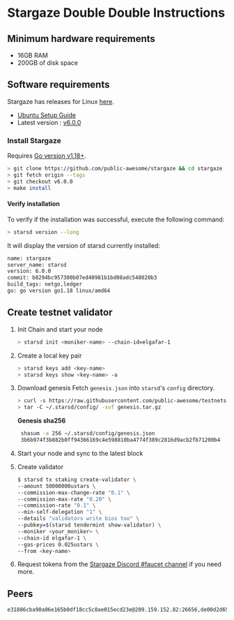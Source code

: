 # Stargaze Double Double Instructions

## Minimum hardware requirements

- 16GB RAM
- 200GB of disk space

## Software requirements

Stargaze has releases for Linux [here](https://github.com/public-awesome/stargaze/releases/tag/v4.0.0).

- [Ubuntu Setup Guide](./ubuntu.md)
- Latest version : [v6.0.0](https://github.com/public-awesome/stargaze/releases/tag/v4.0.0)

### Install Stargaze

Requires [Go version v1.18+](https://golang.org/doc/install).

```sh
> git clone https://github.com/public-awesome/stargaze && cd stargaze
> git fetch origin --tags
> git checkout v6.0.0
> make install
```

#### Verify installation

To verify if the installation was successful, execute the following command:

```sh
> starsd version --long
```

It will display the version of starsd currently installed:

```sh
name: stargaze
server_name: starsd
version: 6.0.0
commit: b8294bc957300b07ed40981b1bd08adc548020b3
build_tags: netgo,ledger
go: go version go1.18 linux/amd64
```

## Create testnet validator

1. Init Chain and start your node

   ```sh
   > starsd init <moniker-name> --chain-id=elgafar-1
   ```

2. Create a local key pair

   ```sh
   > starsd keys add <key-name>
   > starsd keys show <key-name> -a
   ```

3. Download genesis
   Fetch `genesis.json` into `starsd`'s `config` directory.

   ```sh
   > curl -s https://raw.githubusercontent.com/public-awesome/testnets/main/elgafar-1/genesis/genesis.tar.gz > genesis.tar.gz
   > tar -C ~/.starsd/config/ -xvf genesis.tar.gz
   ```

   **Genesis sha256**

   ```sh
    shasum -a 256 ~/.starsd/config/genesis.json
    3b6b974f3b882b0ff94366169c4e598810ba4774f389c2816d9acb2fb71200b4  /home/<user>/.starsd/config/genesis.json
   ```

4. Start your node and sync to the latest block

5. Create validator

   ```sh
   $ starsd tx staking create-validator \
   --amount 50000000ustars \
   --commission-max-change-rate "0.1" \
   --commission-max-rate "0.20" \
   --commission-rate "0.1" \
   --min-self-delegation "1" \
   --details "validators write bios too" \
   --pubkey=$(starsd tendermint show-validator) \
   --moniker <your_moniker> \
   --chain-id elgafar-1 \
   --gas-prices 0.025ustars \
   --from <key-name>
   ```

6. Request tokens from the [Stargaze Discord #faucet channel](https://discord.gg/stargaze) if you need more.

## Peers

```
e31886cba90a06e165b0df18cc5c8ae015ecd23e@209.159.152.82:26656,de00d2d65594b672469ecd65826a94ec1be80b9f@208.73.205.226:26656
```
